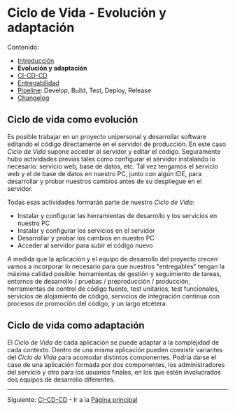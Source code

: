 # Ciclo de Vida - Evolución y adaptación

Contenido:

- [Introducción](../application-lifecycle.md)
- **Evolución y adaptación**
- [CI-CD-CD](al-cicdcd.md)
- [Entregabilidad](al-releasability.md)
- [Pipeline](al-pipeline.md): Develop, Build, Test, Deploy, Release
- [Changelog](al-changelog.md)

## Ciclo de vida como evolución

Es posible trabajar en un proyecto unipersonal y desarrollar software editando el código directamente en el servidor de producción. En este caso _Ciclo de Vida_ supone acceder al servidor y editar el código. Seguramente hubo actividades previas tales como configurar el servidor instalando lo necesario: servicio web, base de datos, etc. Tal vez tengamos el servicio web y el de base de datos en nuestro PC, junto con algún IDE, para desarrollar y probar nuestros cambios antes de su despliegue en el servidor.

Todas esas actividades formarán parte de nuestro _Ciclo de Vida_:

 - Instalar y configurar las herramientas de desarrollo y los servicios en nuestro PC
 - Instalar y configurar los servicios en el servidor
 - Desarrollar y probar los cambios en nuestro PC
 - Acceder al servidor para subir el código nuevo

A medida que la aplicación y el equipo de desarrollo del proyecto crecen vamos a incorporar lo necesario para que nuestros "entregables" tengan la máxima calidad posible: herramientas de gestión y seguimiento de tareas, entornos de desarrollo / pruebas / preproducción / producción, herramientas de control de código fuente, test unitarios, test funcionales, servicios de alojamiento de código, servicios de integración continua con procesos de promoción del código, y un largo etcétera.

## Ciclo de vida como adaptación

El _Ciclo de Vida_ de cada aplicación se puede adaptar a la complejidad de cada contexto. Dentro de una misma aplicación pueden coexistir variantes del _Ciclo de Vida_ para acomodar distintos componentes. Podría darse el caso de una aplicación formada por dos componentes, los administradores del servicio y otro para los usuarios finales, en los que estén involucrados dos equipos de desarrollo diferentes.

---

Siguiente: [CI-CD-CD](al-cicdcd.md) - Ir a la [Página principal](../toc.md)
